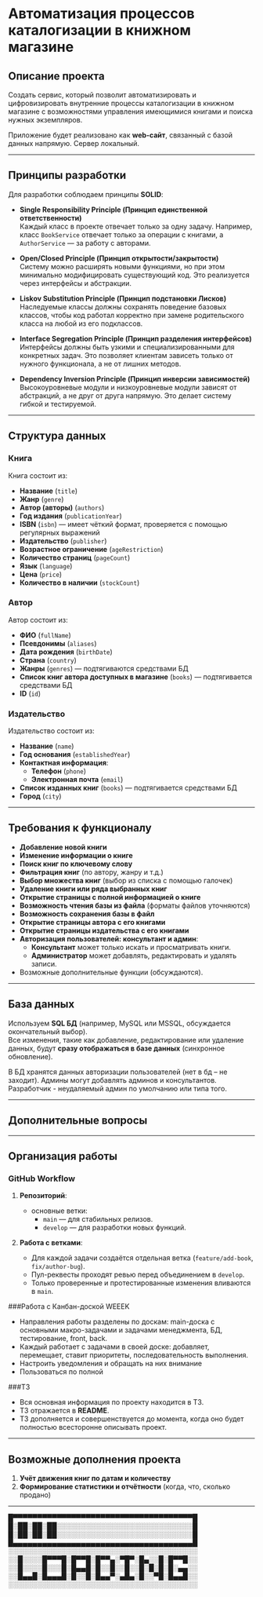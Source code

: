 # Автоматизация процессов каталогизации в книжном магазине

## Описание проекта

Создать сервис, который позволит автоматизировать и цифровизировать внутренние процессы каталогизации в книжном магазине с возможностями управления имеющимися книгами и поиска нужных экземпляров.

Приложение будет реализовано как **web-сайт**, связанный с базой данных напрямую. Сервер локальный.

---

## Принципы разработки

Для разработки соблюдаем принципы **SOLID**:

- **Single Responsibility Principle (Принцип единственной ответственности)**  
  Каждый класс в проекте отвечает только за одну задачу. Например, класс `BookService` отвечает только за операции с книгами, а `AuthorService` — за работу с авторами.

- **Open/Closed Principle (Принцип открытости/закрытости)**  
  Систему можно расширять новыми функциями, но при этом минимально модифицировать существующий код. Это реализуется через интерфейсы и абстракции.

- **Liskov Substitution Principle (Принцип подстановки Лисков)**  
  Наследуемые классы должны сохранять поведение базовых классов, чтобы код работал корректно при замене родительского класса на любой из его подклассов.

- **Interface Segregation Principle (Принцип разделения интерфейсов)**  
  Интерфейсы должны быть узкими и специализированными для конкретных задач. Это позволяет клиентам зависеть только от нужного функционала, а не от лишних методов.

- **Dependency Inversion Principle (Принцип инверсии зависимостей)**  
  Высокоуровневые модули и низкоуровневые модули зависят от абстракций, а не друг от друга напрямую. Это делает систему гибкой и тестируемой.

---

## Структура данных

### Книга
Книга состоит из:
- **Название** (`title`)
- **Жанр** (`genre`)
- **Автор (авторы)** (`authors`)
- **Год издания** (`publicationYear`)
- **ISBN** (`isbn`) — имеет чёткий формат, проверяется с помощью регулярных выражений
- **Издательство** (`publisher`)
- **Возрастное ограничение** (`ageRestriction`)
- **Количество страниц** (`pageCount`)
- **Язык** (`language`)
- **Цена** (`price`)
- **Количество в наличии** (`stockCount`)

### Автор
Автор состоит из:
- **ФИО** (`fullName`)
- **Псевдонимы** (`aliases`)
- **Дата рождения** (`birthDate`)
- **Страна** (`country`)
- **Жанры** (`genres`) — подтягиваются средствами БД
- **Список книг автора доступных в магазине** (`books`) — подтягивается средствами БД
- **ID** (`id`)

### Издательство
Издательство состоит из:
- **Название** (`name`)
- **Год основания** (`establishedYear`)
- **Контактная информация**:
  - **Телефон** (`phone`)
  - **Электронная почта** (`email`)
- **Список изданных книг** (`books`) — подтягивается средствами БД
- **Город** (`city`)

---

## Требования к функционалу

- **Добавление новой книги**
- **Изменение информации о книге**
- **Поиск книг по ключевому слову**
- **Фильтрация книг** (по автору, жанру и т.д.)
- **Выбор множества книг** (выбор из списка с помощью галочек)
- **Удаление книги или ряда выбранных книг**
- **Открытие страницы с полной информацией о книге**
- **Возможность чтения базы из файла** (форматы файлов уточняются)
- **Возможность сохранения базы в файл**
- **Открытие страницы автора с его книгами**
- **Открытие страницы издательства с его книгами**
- **Авторизация пользователей: консультант и админ**:
  - **Консультант** может только искать и просматривать книги.
  - **Администратор** может добавлять, редактировать и удалять записи.
-  Возможные дополнительные функции (обсуждаются).

---

## База данных

Используем **SQL БД** (например, MySQL или MSSQL, обсуждается окончательный выбор).  
Все изменения, такие как добавление, редактирование или удаление данных, будут **сразу отображаться в базе данных** (синхронное обновление).

В БД хранятся данных авторизации пользователей (нет в бд – не заходит). Админы могут добавлять админов и консультантов. Разработчик - неудаляемый админ по умолчанию или типа того.

---

## Дополнительные вопросы

  
---

## Организация работы

### GitHub Workflow

1. **Репозиторий**:
   - основные ветки:
     - `main` — для стабильных релизов.
     - `develop` — для разработки новых функций.

2. **Работа с ветками**:
   - Для каждой задачи создаётся отдельная ветка (`feature/add-book`, `fix/author-bug`).
   - Пул-реквесты проходят ревью перед объединением в `develop`.
   - Только проверенные и протестированные изменения вливаются в `main`.


###Работа с Канбан-доской WEEEK
   - Направления работы разделены по доскам: main-доска с основными макро-задачами и задачами менеджмента, БД, тестирование, front, back.
   - Каждый работает с задачами в своей доске: добавляет, перемещает, ставит приоритеты, последовательность выполнения.
   - Настроить уведомления и обращать на них внимание
   - Пользоваться по полной

###ТЗ
   - Вся основная информация по проекту находится в ТЗ.
   - ТЗ отражается в **README**.
   - ТЗ дополняется и совершенствуется до момента, когда оно будет полностью всесторонне описывать проект.
---

## Возможные дополнения проекта

1. **Учёт движения книг по датам и количеству**
2. **Формирование статистики и отчётности** (когда, что, сколько продано)

---



█▀▀▀▀▀▀▀▀▀▀▀▀▀▀▀▀▀▀▀▀▀▀▀▀▀▀▀▀▀▀▀▀▀▀▀▀▀█
█░██░██░██░░░░░░░░░░░░░░░░░░░░░░░░░░░░█
█░██░██░██░░░░░░░░░░░░░░░░░░░░░░░░░░░░█
█▄▄▄▄▄▄▄▄▄▄▄▄▄▄▄▄▄▄▄▄▄▄▄▄▄▄▄▄▄▄▄▄▄▄▄▄▄█
░░░░░░░░░░░░░░░░░░░░░░░░░░░░░░░░░░░░░░░
░░█░░░░█▀▀▀█░█▀▀█░█▀▀▄░▀█▀░█▄░░█░█▀▀█░░
░░█░░░░█░░░█░█▄▄█░█░░█░░█░░█░█░█░█░▄▄░░
░░█▄▄█░█▄▄▄█░█░░█░█▄▄▀░▄█▄░█░░▀█░█▄▄█░░
░░░░░░░░░░░░░░░░░░░░░░░░░░░░░░░░░░░░░░░

